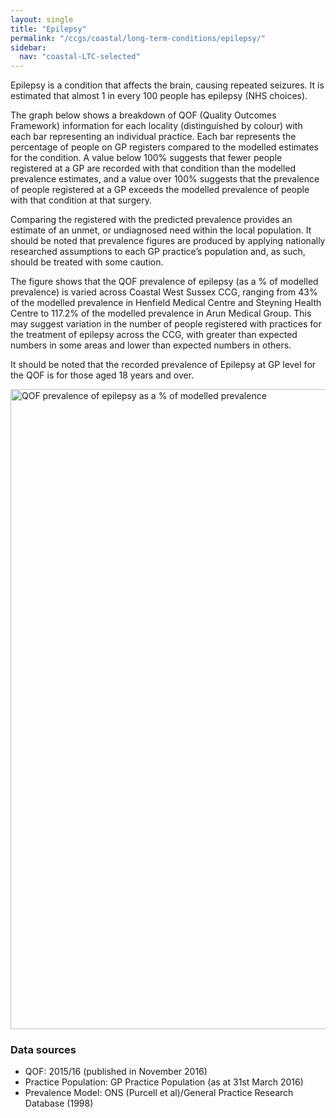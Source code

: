 ```yaml
---
layout: single
title: "Epilepsy"
permalink: "/ccgs/coastal/long-term-conditions/epilepsy/"
sidebar:
  nav: "coastal-LTC-selected"
---
```


Epilepsy is a condition that affects the brain, causing repeated seizures. It is estimated that almost 1 in every 100 people has epilepsy (NHS choices).

The graph below shows a breakdown of QOF (Quality Outcomes Framework) information for each locality (distinguished by colour) with each bar representing an individual practice. Each bar represents the percentage of people on GP registers compared to the modelled estimates for the condition. A value below 100% suggests that fewer people registered at a GP are recorded with that condition than the modelled prevalence estimates, and a value over 100% suggests that the prevalence of people registered at a GP exceeds the modelled prevalence of people with that condition at that surgery.

Comparing the registered with the predicted prevalence provides an estimate of an unmet, or undiagnosed need within the local population. It should be noted that prevalence figures are produced by applying nationally researched assumptions to each GP practice’s population and, as such, should be treated with some caution.

The figure shows that the QOF prevalence of epilepsy (as a % of modelled prevalence) is varied across Coastal West Sussex CCG, ranging from 43% of the modelled prevalence in Henfield Medical Centre and Steyning Health Centre to 117.2% of the modelled prevalence in Arun Medical Group. This may suggest variation in the number of people registered with practices for the treatment of epilepsy across the CCG, with greater than expected numbers in some areas and lower than expected numbers in others.

It should be noted that the recorded prevalence of Epilepsy at GP level for the QOF is for those aged 18 years and over.

<img src="http://jsna.westsussex.gov.uk/wp-content/uploads/2016/12/Epilepsy_09GQOF_Mod_prev1516.png" alt="QOF prevalence of epilepsy as a % of modelled prevalence" width="645" height="1024" class="alignleft size-large wp-image-1755" />

### Data sources

- QOF: 2015/16 (published in November 2016)
- Practice Population: GP Practice Population (as at 31st March 2016)
- Prevalence Model: ONS (Purcell et al)/General Practice Research Database (1998)
